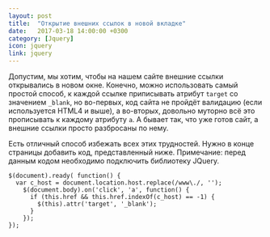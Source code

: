 ```yaml
---
layout: post
title:  "Открытие внешних ссылок в новой вкладке"
date:   2017-03-18 14:00:00 +0300
category: [Jquery]
icon: jquery
link: jquery
---
```

<p>Допустим, мы хотим, чтобы на нашем сайте внешние ссылки открывались в новом окне. Конечно, можно использовать самый простой способ, к каждой ссылке приписывать атрибут <code>target</code> со значением <code>_blank</code>, но во-первых, код сайта не пройдёт валидацию (если используется HTML4 и выше), а во-вторых, довольно муторно всё это прописывать к каждому атрибуту <code>a</code>. А бывает так, что уже готов сайт, а внешние ссылки просто разбросаны по нему.</p>
<p>Есть отличный способ избежать всех этих трудностей. Нужно в конце страницы добавить код, представленный ниже. Примечание: перед данным кодом необходимо подключить библиотеку JQuery.</p>
<pre><code>$(document).ready( function() {
  var c_host = document.location.host.replace(/www\./, '');
    $(document.body).on('click', 'a', function() {
      if (this.href && this.href.indexOf(c_host) == -1) {
        $(this).attr('target', '_blank');
      }
    });
});</code></pre>